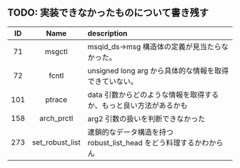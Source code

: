 ## TODO: 実装できなかったものについて書き残す

| ID  |      Name       | description                                                        |
| :-: | :-------------: | :----------------------------------------------------------------- |
| 71  |     msgctl      | msqid_ds->msg 構造体の定義が見当たらなかった。                     |
| 72  |      fcntl      | unsigned long arg から具体的な情報を取得できていない。             |
| 101 |     ptrace      | data 引数からどのような情報を取得するか、もっと良い方法があるかも  |
| 158 |   arch_prctl    | arg2 引数の扱いを判断できなかった                                  |
| 273 | set_robust_list | 連鎖的なデータ構造を持つ robust_list_head をどう料理するかわからん |
